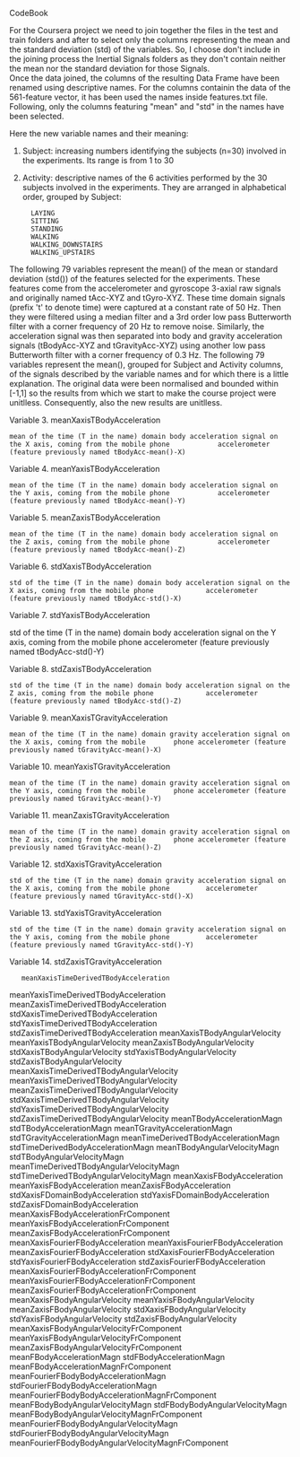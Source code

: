 CodeBook

For the Coursera project we need to join together the files in the test and train folders and after to select only the columns representing the mean and the standard deviation (std) of the variables. So, I choose don't include in the joining process the Inertial Signals folders as they don't contain neither the mean nor the standard deviation for those Signals.  
Once the data joined, the columns of the resulting Data Frame have been renamed using descriptive names. For the columns containin the data of the 561-feature vector, it has been used the names inside features.txt file. Following, only the columns featuring "mean" and "std" in the names have been selected.

Here the new variable names and their meaning:

1. Subject: increasing numbers identifying the subjects (n=30) involved in the experiments. Its range is from 1 to 30

2. Activity: descriptive names of the 6 activities performed by the 30 subjects involved in the experiments. 
	     They are arranged in alphabetical order, grouped by Subject:

	     LAYING
	     SITTING
	     STANDING
	     WALKING
	     WALKING_DOWNSTAIRS
	     WALKING_UPSTAIRS
	     
The following 79 variables represent the mean() of the mean or standard deviation (std()) of the features selected for the experiments. These features come from the accelerometer and gyroscope 3-axial raw signals and originally named tAcc-XYZ and tGyro-XYZ. These time domain signals (prefix 't' to denote time) were captured at a constant rate of 50 Hz. Then they were filtered using a median filter and a 3rd order low pass Butterworth filter with a corner frequency of 20 Hz to remove noise. Similarly, the acceleration signal was then separated into body and gravity acceleration signals (tBodyAcc-XYZ and tGravityAcc-XYZ) using another low pass Butterworth filter with a corner frequency of 0.3 Hz. 
The following 79 variables represent the mean(), grouped for Subject and Activity columns, of the signals described by the variable names and for which there is a little explanation.
The original data were been normalised and bounded within [-1,1] so the results from which we start to make the course project were unitlless. Consequently, also the new results are unitlless.


Variable 3. meanXaxisTBodyAcceleration

 	mean of the time (T in the name) domain body acceleration signal on the X axis, coming from the mobile phone 	        accelerometer (feature previously named tBodyAcc-mean()-X)   

Variable 4. meanYaxisTBodyAcceleration

	mean of the time (T in the name) domain body acceleration signal on the Y axis, coming from the mobile phone 	        accelerometer (feature previously named tBodyAcc-mean()-Y)

Variable 5. meanZaxisTBodyAcceleration

	mean of the time (T in the name) domain body acceleration signal on the Z axis, coming from the mobile phone 	        accelerometer (feature previously named tBodyAcc-mean()-Z)

Variable 6. stdXaxisTBodyAcceleration

	std of the time (T in the name) domain body acceleration signal on the X axis, coming from the mobile phone 	        accelerometer (feature previously named tBodyAcc-std()-X)

Variable 7. stdYaxisTBodyAcceleration
  
  std of the time (T in the name) domain body acceleration signal on the Y axis, coming from the mobile phone 	        accelerometer (feature previously named tBodyAcc-std()-Y)

Variable 8. stdZaxisTBodyAcceleration

	std of the time (T in the name) domain body acceleration signal on the Z axis, coming from the mobile phone 	        accelerometer (feature previously named tBodyAcc-std()-Z)

Variable 9. meanXaxisTGravityAcceleration

	mean of the time (T in the name) domain gravity acceleration signal on the X axis, coming from the mobile 		phone accelerometer (feature previously named tGravityAcc-mean()-X)

Variable 10. meanYaxisTGravityAcceleration

	mean of the time (T in the name) domain gravity acceleration signal on the Y axis, coming from the mobile 		phone accelerometer (feature previously named tGravityAcc-mean()-Y)

Variable 11. meanZaxisTGravityAcceleration

	mean of the time (T in the name) domain gravity acceleration signal on the Z axis, coming from the mobile 		phone accelerometer (feature previously named tGravityAcc-mean()-Z)

Variable 12. stdXaxisTGravityAcceleration

	std of the time (T in the name) domain gravity acceleration signal on the X axis, coming from the mobile phone         accelerometer (feature previously named tGravityAcc-std()-X)
      
Variable 13. stdYaxisTGravityAcceleration

	std of the time (T in the name) domain gravity acceleration signal on the Y axis, coming from the mobile phone         accelerometer (feature previously named tGravityAcc-std()-Y)

Variable 14. stdZaxisTGravityAcceleration

       meanXaxisTimeDerivedTBodyAcceleration
meanYaxisTimeDerivedTBodyAcceleration
meanZaxisTimeDerivedTBodyAcceleration
stdXaxisTimeDerivedTBodyAcceleration
stdYaxisTimeDerivedTBodyAcceleration
stdZaxisTimeDerivedTBodyAcceleration
meanXaxisTBodyAngularVelocity
meanYaxisTBodyAngularVelocity
meanZaxisTBodyAngularVelocity
stdXaxisTBodyAngularVelocity
stdYaxisTBodyAngularVelocity
stdZaxisTBodyAngularVelocity
meanXaxisTimeDerivedTBodyAngularVelocity
meanYaxisTimeDerivedTBodyAngularVelocity
meanZaxisTimeDerivedTBodyAngularVelocity
stdXaxisTimeDerivedTBodyAngularVelocity
stdYaxisTimeDerivedTBodyAngularVelocity
stdZaxisTimeDerivedTBodyAngularVelocity
meanTBodyAccelerationMagn
stdTBodyAccelerationMagn
meanTGravityAccelerationMagn
stdTGravityAccelerationMagn
meanTimeDerivedTBodyAccelerationMagn
stdTimeDerivedBodyAccelerationMagn
meanTBodyAngularVelocityMagn
stdTBodyAngularVelocityMagn
meanTimeDerivedTBodyAngularVelocityMagn
stdTimeDerivedTBodyAngularVelocityMagn
meanXaxisFBodyAcceleration
meanYaxisFBodyAcceleration
meanZaxisFBodyAcceleration
stdXaxisFDomainBodyAcceleration
stdYaxisFDomainBodyAcceleration
stdZaxisFDomainBodyAcceleration
meanXaxisFBodyAccelerationFrComponent
meanYaxisFBodyAccelerationFrComponent
meanZaxisFBodyAccelerationFrComponent
meanXaxisFourierFBodyAcceleration
meanYaxisFourierFBodyAcceleration
meanZaxisFourierFBodyAcceleration
stdXaxisFourierFBodyAcceleration
stdYaxisFourierFBodyAcceleration
stdZaxisFourierFBodyAcceleration
meanXaxisFourierFBodyAccelerationFrComponent
meanYaxisFourierFBodyAccelerationFrComponent
meanZaxisFourierFBodyAccelerationFrComponent
meanXaxisFBodyAngularVelocity
meanYaxisFBodyAngularVelocity
meanZaxisFBodyAngularVelocity
stdXaxisFBodyAngularVelocity
stdYaxisFBodyAngularVelocity
stdZaxisFBodyAngularVelocity
meanXaxisFBodyAngularVelocityFrComponent
meanYaxisFBodyAngularVelocityFrComponent
meanZaxisFBodyAngularVelocityFrComponent
meanFBodyAccelerationMagn
stdFBodyAccelerationMagn
meanFBodyAccelerationMagnFrComponent
meanFourierFBodyBodyAccelerationMagn
stdFourierFBodyBodyAccelerationMagn
meanFourierFBodyBodyAccelerationMagnFrComponent
meanFBodyBodyAngularVelocityMagn
stdFBodyBodyAngularVelocityMagn
meanFBodyBodyAngularVelocityMagnFrComponent
meanFourierFBodyBodyAngularVelocityMagn
stdFourierFBodyBodyAngularVelocityMagn 
meanFourierFBodyBodyAngularVelocityMagnFrComponent
